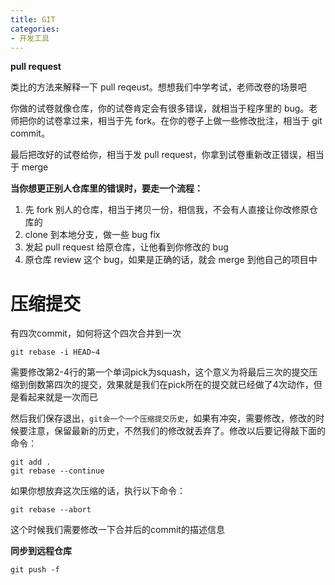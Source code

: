 ```yaml
---
title: GIT
categories: 
- 开发工具
---
```


**pull request**

类比的方法来解释一下 pull reqeust。想想我们中学考试，老师改卷的场景吧

你做的试卷就像仓库，你的试卷肯定会有很多错误，就相当于程序里的 bug。老师把你的试卷拿过来，相当于先 fork。在你的卷子上做一些修改批注，相当于 git commit。

最后把改好的试卷给你，相当于发 pull request，你拿到试卷重新改正错误，相当于 merge

**当你想更正别人仓库里的错误时，要走一个流程：**

1. 先 fork 别人的仓库，相当于拷贝一份，相信我，不会有人直接让你改修原仓库的
2. clone 到本地分支，做一些 bug fix
3. 发起 pull request 给原仓库，让他看到你修改的 bug
4. 原仓库 review 这个 bug，如果是正确的话，就会 merge 到他自己的项目中

# 压缩提交

有四次commit，如何将这个四次合并到一次

```
git rebase -i HEAD~4
```

需要修改第2-4行的第一个单词pick为squash，这个意义为将最后三次的提交压缩到倒数第四次的提交，效果就是我们在pick所在的提交就已经做了4次动作，但是看起来就是一次而已

然后我们保存退出，`git会一个一个压缩提交历史`，如果有冲突，需要修改，修改的时候要注意，保留最新的历史，不然我们的修改就丢弃了。修改以后要记得敲下面的命令：

```
git add .
git rebase --continue
```

如果你想放弃这次压缩的话，执行以下命令：

```
git rebase --abort
```

这个时候我们需要修改一下合并后的commit的描述信息

**同步到远程仓库**

```
git push -f
```

